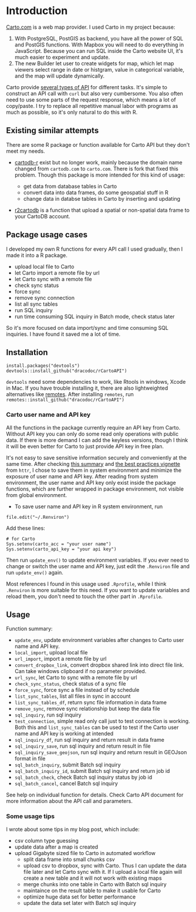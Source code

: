 # Introduction

[Carto.com](http://carto.com) is a web map provider. I used Carto in my project because:
1. With PostgreSQL, PostGIS as backend, you have all the power of SQL and PostGIS functions. With Mapbox you will need to do everything in JavaScript. Because you can run SQL inside the Carto website UI, it's much easier to experiment and update.
2. The new Builder let user to create widgets for map, which let map viewers select range in date or histgram, value in categorical variable, and the map will update dynamically. 

Carto provide [several types of API](https://carto.com/docs/carto-engine/sql-api) for different tasks. It's simple to construct an API call with `curl` but also very cumbersome. You also often need to use some parts of the request response, which means a lot of copy/paste. I try to replace all repetitive manual labor with programs as much as possible, so it's only natural to do this with R.

## Existing similar attempts

There are some R package or function available for Carto API but they don't meet my needs. 

- [cartodb-r](https://github.com/CartoDB/cartodb-r) exist but no longer work, mainly because the domain name changed from `cartodb.com` to `carto.com`. There is fork that fixed this problem. Though this package is more intended for this kind of usage:
  - get data from database tables in Carto
  - convert data into data frames, do some geospatial stuff in R
  - change data in databse tables in Carto by inserting and updating

- [r2cartodb](https://rpubs.com/walkerke/r2cartodb) is a function that upload a spatial or non-spatial data frame to your CartoDB account.

## Package usage cases

I developed my own R functions for every API call I used gradually, then I made it into a R package. 
- upload local file to Carto
- let Carto import a remote file by url 
- let Carto sync with a remote file
- check sync status
- force sync
- remove sync connection
- list all sync tables
- run SQL inquiry
- run time consuming SQL inquiry in Batch mode, check status later

So it's more focused on data import/sync and time consuming SQL inquiries. I have found it saved me a lot of time.

## Installation

```
install.packages("devtools") 
devtools::install_github("dracodoc/rCartoAPI")
```

`devtools` need some dependencies to work, like Rtools in windows, Xcode in Mac. If you have trouble installing it, there are also lightweighted alternatives like [remotes](https://github.com/r-pkgs/remotes). After installing `remotes`, run `remotes::install_github("dracodoc/rCartoAPI")`

### Carto user name and API key

All the functions in the package currently require an API key from Carto. Without API key you can only do some read only operations with public data. If there is more demand I can add the keyless versions, though I think it will be even better for Carto to just provide API key in free plan.

It's not easy to save sensitive information securely and conveniently at the same time. After checking [this summary](http://blog.revolutionanalytics.com/2015/11/how-to-store-and-use-authentication-details-with-r.html) and [the best practices vignette](https://cran.r-project.org/web/packages/httr/vignettes/api-packages.html) from `httr`, I chose to save them in system environment and minimize the exposure of user name and API key. After reading from system environment, the user name and API key only exist inside the package functions, which are further wrapped in package environment, not visible from global environment.

- To save user name and API key in R system environment, run

```
file.edit("~/.Renviron")
```

Add these lines:

```
# for Carto
Sys.setenv(carto_acc = "your user name")
Sys.setenv(carto_api_key = "your api key")
```

Then run `update_env()` to update environment variables. If you ever need to change or switch the user name and API key, just edit the `.Renviron` file and run `update_env()` again.

Most references I found in this usage used `.Rprofile`, while I think `.Renviron` is more suitable for this need. If you want to update variables and reload them, you don't need to touch the other part in `.Rprofile`. 

## Usage
Function summary:
- `update_env`, update environment variables after changes to Carto user name and API key.
- `local_import`, upload local file
- `url_import`, import a remote file by url
- `convert_dropbox_link`, convert dropbox shared link into direct file link. Can take windows clipboard if no parameter provided.
- `url_sync`, let Carto to sync with a remote file by url
- `check_sync_status`, check status of a sync file
- `force_sync`, force sync a file instead of by schedule
- `list_sync_tables`, list all files in sync in account
- `list_sync_tables_df`, return sync file information in data frame
- `remove_sync`, remove sync relationship but keep the data file
- `sql_inquiry`, run sql inquiry
- `test_connection`, simple read only call just to test connection is working. Both this and `list_sync_tables` can be used to test if the Carto user name and API key is working at intended
- `sql_inquiry_df`, run sql inquiry and return result in data frame
- `sql_inquiry_save`, run sql inquiry and return result in file
- `sql_inquiry_save_geojson`, run sql inquiry and return result in GEOJson format in file
- `sql_batch_inquiry`, submit Batch sql inquiry
- `sql_batch_inquiry_id`, submit Batch sql inquiry and return job id
- `sql_batch_check`, check Batch sql inquiry status by job id
- `sql_batch_cancel`, cancel Batch sql inquiry

See help on individual function for details. Check Carto API document for more information about the API call and parameters.

### Some usage tips

I wrote about some tips in my blog post, which include:
- csv column type guessing
- update data after a map is created
- upload Gigabyte sized file to Carto in automated workflow
  + split data frame into small chunks csv
  + upload csv to dropbox, sync with Carto. Thus I can update the data file later and let Carto sync with it. If I upload a local file again will create a new table and it will not work with existing maps
  + merge chunks into one table in Carto with Batch sql inquiry
  + maintaince on the result table to make it usable for Carto
  + optimize huge data set for better performance
  + update the data set later with Batch sql inquiry
